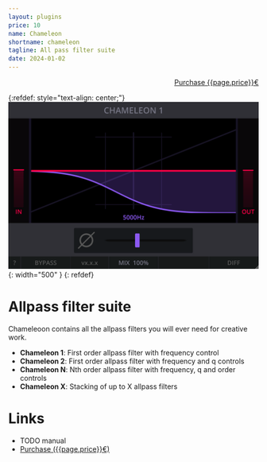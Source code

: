 ```yaml
---
layout: plugins
price: 10
name: Chameleon
shortname: chameleon
tagline: All pass filter suite
date: 2024-01-02
---
```


<p style="text-align: right">
<a href="https://example.org" class="w3-button">Purchase {{page.price}}€</a>
</p>

{:refdef: style="text-align: center;"}
![chameleon Screenshot](/assets/images/chameleon.png){: width="500" }
{: refdef}

# Allpass filter suite
Chameleoon contains all the  allpass filters you will ever need for creative work.

- **Chameleon 1**: First order allpass filter with frequency control
- **Chameleon 2**: First order allpass filter with frequency and q controls
- **Chameleon N**: Nth order allpass filter with frequency, q and order controls
- **Chameleon X**: Stacking of up to X allpass filters


# Links

- TODO manual
- [Purchase ({{page.price}}€)](example.org)

